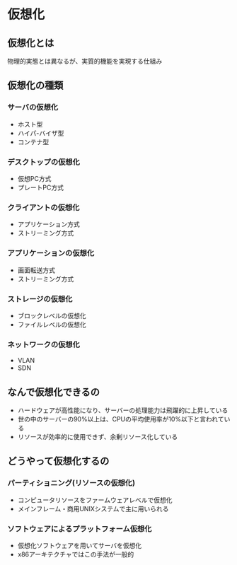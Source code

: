 # 仮想化

## 仮想化とは
物理的実態とは異なるが、実質的機能を実現する仕組み

## 仮想化の種類
### サーバの仮想化
- ホスト型
- ハイパ-バイザ型
- コンテナ型

### デスクトップの仮想化
- 仮想PC方式
- プレートPC方式

### クライアントの仮想化
- アプリケーション方式
- ストリーミング方式

### アプリケーションの仮想化
- 画面転送方式
- ストリーミング方式

### ストレージの仮想化
- ブロックレベルの仮想化
- ファイルレベルの仮想化

### ネットワークの仮想化
- VLAN
- SDN

## なんで仮想化できるの
- ハードウェアが高性能になり、サーバーの処理能力は飛躍的に上昇している
- 世の中のサーバーの90%以上は、CPUの平均使用率が10%以下と言われている
- リソースが効率的に使用できず、余剰リソース化している

## どうやって仮想化するの
### パーティショニング(リソースの仮想化)
- コンピュータリソースをファームウェアレベルで仮想化
- メインフレーム・商用UNIXシステムで主に用いられる

### ソフトウェアによるプラットフォーム仮想化
- 仮想化ソフトウェアを用いてサーバを仮想化
- x86アーキテクチャではこの手法が一般的
